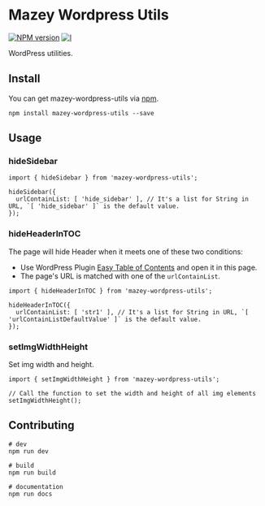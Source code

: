 # Mazey Wordpress Utils

[![NPM version][npm-image]][npm-url]
[![l][l-image]][l-url]

[npm-image]: https://img.shields.io/npm/v/mazey-wordpress-utils
[npm-url]: https://npmjs.org/package/mazey-wordpress-utils
[l-image]: https://img.shields.io/npm/l/mazey-wordpress-utils
[l-url]: https://github.com/mazeyqian/mazey-wordpress-utils

WordPress utilities.

## Install

You can get mazey-wordpress-utils via [npm](https://www.npmjs.com/package/mazey-wordpress-utils).

```
npm install mazey-wordpress-utils --save
```

## Usage

### hideSidebar

```
import { hideSidebar } from 'mazey-wordpress-utils';

hideSidebar({
  urlContainList: [ 'hide_sidebar' ], // It's a list for String in URL, `[ 'hide_sidebar' ]` is the default value.
});
```

### hideHeaderInTOC

The page will hide Header when it meets one of these two conditions:

- Use WordPress Plugin [Easy Table of Contents](https://wordpress.org/plugins/easy-table-of-contents/) and open it in this page.
- The page's URL is matched with one of the `urlContainList`.

```
import { hideHeaderInTOC } from 'mazey-wordpress-utils';

hideHeaderInTOC({
  urlContainList: [ 'str1' ], // It's a list for String in URL, `[ 'urlContainListDefaultValue' ]` is the default value.
});
```

### setImgWidthHeight

Set img width and height.

```
import { setImgWidthHeight } from 'mazey-wordpress-utils';

// Call the function to set the width and height of all img elements
setImgWidthHeight();
```

## Contributing

```
# dev
npm run dev

# build
npm run build

# documentation
npm run docs
```
